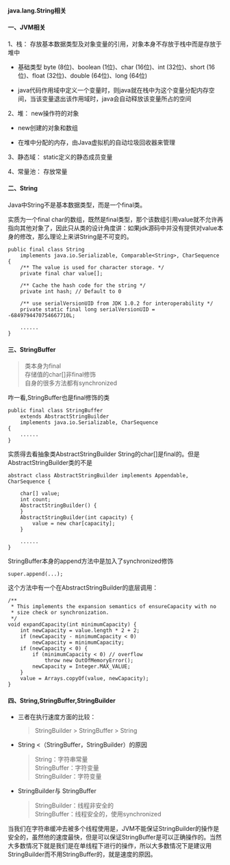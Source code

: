 
#### java.lang.String相关

#### 一、JVM相关

1、栈： 存放基本数据类型及对象变量的引用，对象本身不存放于栈中而是存放于堆中

* 基础类型 byte (8位)、boolean (1位)、char (16位)、int (32位)、short (16位)、float (32位)、double (64位)、long (64位)

* java代码作用域中定义一个变量时，则java就在栈中为这个变量分配内存空间，当该变量退出该作用域时，java会自动释放该变量所占的空间

2、堆： new操作符的对象

* new创建的对象和数组

* 在堆中分配的内存，由Java虚拟机的自动垃圾回收器来管理

3、静态域： static定义的静态成员变量

4、常量池： 存放常量

#### 二、String
Java中String不是基本数据类型，而是一个final类。

实质为一个final char的数组，既然是final类型，那个该数组引用value就不允许再指向其他对象了，因此只从类的设计角度讲：如果jdk源码中并没有提供对value本身的修改，那么理论上来讲String是不可变的。

```
public final class String
    implements java.io.Serializable, Comparable<String>, CharSequence {
    /** The value is used for character storage. */
    private final char value[];

    /** Cache the hash code for the string */
    private int hash; // Default to 0

    /** use serialVersionUID from JDK 1.0.2 for interoperability */
    private static final long serialVersionUID = -6849794470754667710L;

    ......
}

```

#### 三、StringBuffer

>类本身为final<br/>
>存储值的char[]非final修饰<br/>
>自身的很多方法都有synchronized

咋一看,StringBuffer也是final修饰的类

```
public final class StringBuffer
    extends AbstractStringBuilder
    implements java.io.Serializable, CharSequence
{
    ......
}
```

实质得去看抽象类AbstractStringBuilder
String的char[]是final的。但是AbstractStringBuilder类的不是

```
abstract class AbstractStringBuilder implements Appendable, CharSequence {

    char[] value;
    int count;
    AbstractStringBuilder() {
    }
    AbstractStringBuilder(int capacity) {
        value = new char[capacity];
    }

    ......
}
```

StringBuffer本身的append方法中是加入了synchronized修饰
```
super.append(...);
```
这个方法中有一个在AbstractStringBuilder的底层调用：
```
/**
 * This implements the expansion semantics of ensureCapacity with no
 * size check or synchronization.
 */
void expandCapacity(int minimumCapacity) {
    int newCapacity = value.length * 2 + 2;
    if (newCapacity - minimumCapacity < 0)
        newCapacity = minimumCapacity;
    if (newCapacity < 0) {
        if (minimumCapacity < 0) // overflow
            throw new OutOfMemoryError();
        newCapacity = Integer.MAX_VALUE;
    }
    value = Arrays.copyOf(value, newCapacity);
}
```

#### 四、String,StringBuffer,StringBuilder

* 三者在执行速度方面的比较：
    >StringBuilder >  StringBuffer  >  String

* String <（StringBuffer，StringBuilder）的原因
    >String：字符串常量<br/>
    >StringBuffer：字符变量<br/>
    >StringBuilder：字符变量

* StringBuilder与 StringBuffer
    >StringBuilder：线程非安全的<br/>
    >StringBuffer：线程安全的，使用synchronized

当我们在字符串缓冲去被多个线程使用是，JVM不能保证StringBuilder的操作是安全的，虽然他的速度最快，但是可以保证StringBuffer是可以正确操作的。当然大多数情况下就是我们是在单线程下进行的操作，所以大多数情况下是建议用StringBuilder而不用StringBuffer的，就是速度的原因。
